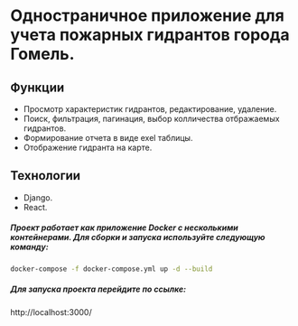 # Одностраничное приложение для учета пожарных гидрантов города Гомель.


## Функции

- Просмотр характеристик гидрантов, редактирование, удаление.
- Поиск, фильтрация, пагинация, выбор колличества отбражаемых гидрантов.
- Формирование отчета в виде exel таблицы.
- Отображение гидранта на карте.


## Технологии



- Django.
- React.


<h5>Проект работает как приложение Docker с несколькими контейнерами. Для сборки и запуска используйте следующую команду:</h5>

```sh
docker-compose -f docker-compose.yml up -d --build
```


<h5>Для запуска проекта перейдите по ссылке:</h5> 

http://localhost:3000/
